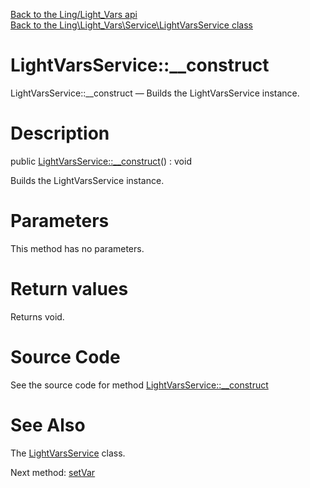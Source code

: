 [Back to the Ling/Light_Vars api](https://github.com/lingtalfi/Light_Vars/blob/master/doc/api/Ling/Light_Vars.md)<br>
[Back to the Ling\Light_Vars\Service\LightVarsService class](https://github.com/lingtalfi/Light_Vars/blob/master/doc/api/Ling/Light_Vars/Service/LightVarsService.md)


LightVarsService::__construct
================



LightVarsService::__construct — Builds the LightVarsService instance.




Description
================


public [LightVarsService::__construct](https://github.com/lingtalfi/Light_Vars/blob/master/doc/api/Ling/Light_Vars/Service/LightVarsService/__construct.md)() : void




Builds the LightVarsService instance.




Parameters
================

This method has no parameters.


Return values
================

Returns void.








Source Code
===========
See the source code for method [LightVarsService::__construct](https://github.com/lingtalfi/Light_Vars/blob/master/Service/LightVarsService.php#L26-L29)


See Also
================

The [LightVarsService](https://github.com/lingtalfi/Light_Vars/blob/master/doc/api/Ling/Light_Vars/Service/LightVarsService.md) class.

Next method: [setVar](https://github.com/lingtalfi/Light_Vars/blob/master/doc/api/Ling/Light_Vars/Service/LightVarsService/setVar.md)<br>

